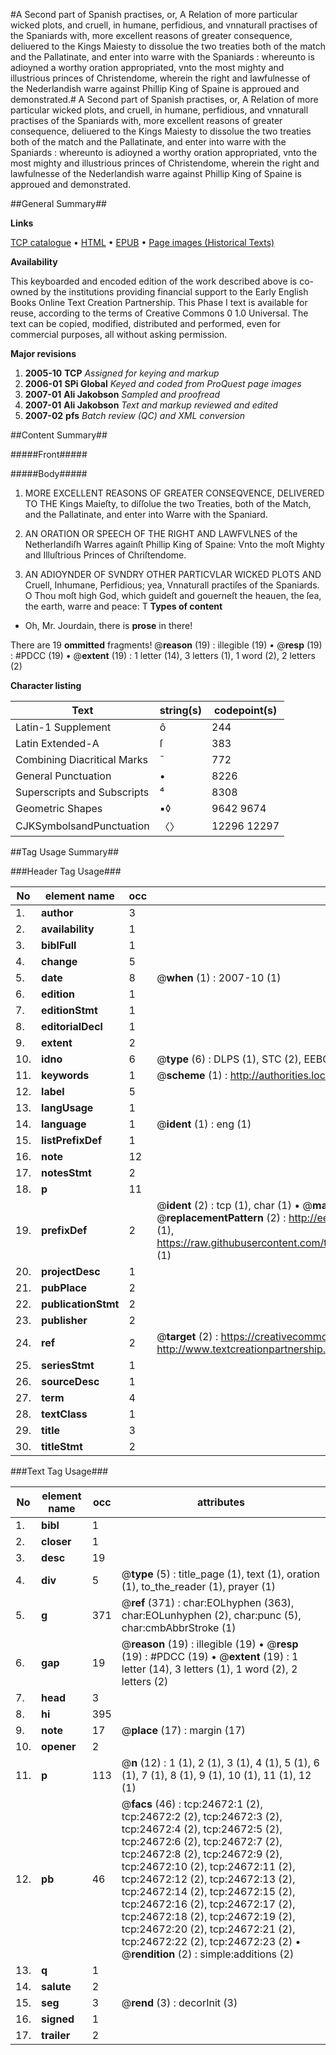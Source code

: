 #A Second part of Spanish practises, or, A Relation of more particular wicked plots, and cruell, in humane, perfidious, and vnnaturall practises of the Spaniards with, more excellent reasons of greater consequence, deliuered to the Kings Maiesty to dissolue the two treaties both of the match and the Pallatinate, and enter into warre with the Spaniards : whereunto is adioyned a worthy oration appropriated, vnto the most mighty and illustrious princes of Christendome, wherein the right and lawfulnesse of the Nederlandish warre against Phillip King of Spaine is approued and demonstrated.#
A Second part of Spanish practises, or, A Relation of more particular wicked plots, and cruell, in humane, perfidious, and vnnaturall practises of the Spaniards with, more excellent reasons of greater consequence, deliuered to the Kings Maiesty to dissolue the two treaties both of the match and the Pallatinate, and enter into warre with the Spaniards : whereunto is adioyned a worthy oration appropriated, vnto the most mighty and illustrious princes of Christendome, wherein the right and lawfulnesse of the Nederlandish warre against Phillip King of Spaine is approued and demonstrated.

##General Summary##

**Links**

[TCP catalogue](http://www.ota.ox.ac.uk/tcp/)  • 
[HTML](http://tei.it.ox.ac.uk/tcp/Texts-HTML/free/A11/A11787.html)  • 
[EPUB](http://tei.it.ox.ac.uk/tcp/Texts-EPUB/free/A11/A11787.epub) • 
[Page images (Historical Texts)](https://data.historicaltexts.jisc.ac.uk/view?pubId=eebo-21503497e&pageId=eebo-21503497e-24672-1)

**Availability**

This keyboarded and encoded edition of the
	       work described above is co-owned by the institutions
	       providing financial support to the Early English Books
	       Online Text Creation Partnership. This Phase I text is
	       available for reuse, according to the terms of Creative
	       Commons 0 1.0 Universal. The text can be copied,
	       modified, distributed and performed, even for
	       commercial purposes, all without asking permission.

**Major revisions**

1. __2005-10__ __TCP__ *Assigned for keying and markup*
1. __2006-01__ __SPi Global__ *Keyed and coded from ProQuest page images*
1. __2007-01__ __Ali Jakobson__ *Sampled and proofread*
1. __2007-01__ __Ali Jakobson__ *Text and markup reviewed and edited*
1. __2007-02__ __pfs__ *Batch review (QC) and XML conversion*

##Content Summary##

#####Front#####

#####Body#####

1. MORE EXCELLENT REASONS OF GREATER CONSEQVENCE, DELIVERED TO THE Kings Maieſty, to diſſolue the two Treaties, both of the Match, and the Pallatinate, and enter into Warre with the Spaniard.

1. AN ORATION OR SPEECH OF THE RIGHT AND LAWFVLNES of the Netherlandiſh Warres againſt Phillip King of Spaine: Vnto the moſt Mighty and Illuſtrious Princes of Chriſtendome.

1. AN ADIOYNDER OF SVNDRY OTHER PARTICVLAR WICKED PLOTS AND Cruell, Inhumane, Perfidious; yea, Vnnaturall practiſes of the Spaniards.
O Thou moſt high God, which guideſt and gouerneſt the heauen, the ſea, the earth, warre and peace: T
**Types of content**

  * Oh, Mr. Jourdain, there is **prose** in there!

There are 19 **ommitted** fragments! 
 @__reason__ (19) : illegible (19)  •  @__resp__ (19) : #PDCC (19)  •  @__extent__ (19) : 1 letter (14), 3 letters (1), 1 word (2), 2 letters (2)

**Character listing**


|Text|string(s)|codepoint(s)|
|---|---|---|
|Latin-1 Supplement|ô|244|
|Latin Extended-A|ſ|383|
|Combining             Diacritical Marks|̄|772|
|General Punctuation|•|8226|
|Superscripts             and Subscripts|⁴|8308|
|Geometric Shapes|▪◊|9642 9674|
|CJKSymbolsandPunctuation|〈〉|12296 12297|

##Tag Usage Summary##

###Header Tag Usage###

|No|element name|occ|attributes|
|---|---|---|---|
|1.|__author__|3||
|2.|__availability__|1||
|3.|__biblFull__|1||
|4.|__change__|5||
|5.|__date__|8| @__when__ (1) : 2007-10 (1)|
|6.|__edition__|1||
|7.|__editionStmt__|1||
|8.|__editorialDecl__|1||
|9.|__extent__|2||
|10.|__idno__|6| @__type__ (6) : DLPS (1), STC (2), EEBO-CITATION (1), OCLC (1), VID (1)|
|11.|__keywords__|1| @__scheme__ (1) : http://authorities.loc.gov/ (1)|
|12.|__label__|5||
|13.|__langUsage__|1||
|14.|__language__|1| @__ident__ (1) : eng (1)|
|15.|__listPrefixDef__|1||
|16.|__note__|12||
|17.|__notesStmt__|2||
|18.|__p__|11||
|19.|__prefixDef__|2| @__ident__ (2) : tcp (1), char (1)  •  @__matchPattern__ (2) : ([0-9\-]+):([0-9IVX]+) (1), (.+) (1)  •  @__replacementPattern__ (2) : http://eebo.chadwyck.com/downloadtiff?vid=$1&page=$2 (1), https://raw.githubusercontent.com/textcreationpartnership/Texts/master/tcpchars.xml#$1 (1)|
|20.|__projectDesc__|1||
|21.|__pubPlace__|2||
|22.|__publicationStmt__|2||
|23.|__publisher__|2||
|24.|__ref__|2| @__target__ (2) : https://creativecommons.org/publicdomain/zero/1.0/ (1), http://www.textcreationpartnership.org/docs/. (1)|
|25.|__seriesStmt__|1||
|26.|__sourceDesc__|1||
|27.|__term__|4||
|28.|__textClass__|1||
|29.|__title__|3||
|30.|__titleStmt__|2||


###Text Tag Usage###

|No|element name|occ|attributes|
|---|---|---|---|
|1.|__bibl__|1||
|2.|__closer__|1||
|3.|__desc__|19||
|4.|__div__|5| @__type__ (5) : title_page (1), text (1), oration (1), to_the_reader (1), prayer (1)|
|5.|__g__|371| @__ref__ (371) : char:EOLhyphen (363), char:EOLunhyphen (2), char:punc (5), char:cmbAbbrStroke (1)|
|6.|__gap__|19| @__reason__ (19) : illegible (19)  •  @__resp__ (19) : #PDCC (19)  •  @__extent__ (19) : 1 letter (14), 3 letters (1), 1 word (2), 2 letters (2)|
|7.|__head__|3||
|8.|__hi__|395||
|9.|__note__|17| @__place__ (17) : margin (17)|
|10.|__opener__|2||
|11.|__p__|113| @__n__ (12) : 1 (1), 2 (1), 3 (1), 4 (1), 5 (1), 6 (1), 7 (1), 8 (1), 9 (1), 10 (1), 11 (1), 12 (1)|
|12.|__pb__|46| @__facs__ (46) : tcp:24672:1 (2), tcp:24672:2 (2), tcp:24672:3 (2), tcp:24672:4 (2), tcp:24672:5 (2), tcp:24672:6 (2), tcp:24672:7 (2), tcp:24672:8 (2), tcp:24672:9 (2), tcp:24672:10 (2), tcp:24672:11 (2), tcp:24672:12 (2), tcp:24672:13 (2), tcp:24672:14 (2), tcp:24672:15 (2), tcp:24672:16 (2), tcp:24672:17 (2), tcp:24672:18 (2), tcp:24672:19 (2), tcp:24672:20 (2), tcp:24672:21 (2), tcp:24672:22 (2), tcp:24672:23 (2)  •  @__rendition__ (2) : simple:additions (2)|
|13.|__q__|1||
|14.|__salute__|2||
|15.|__seg__|3| @__rend__ (3) : decorInit (3)|
|16.|__signed__|1||
|17.|__trailer__|2||
